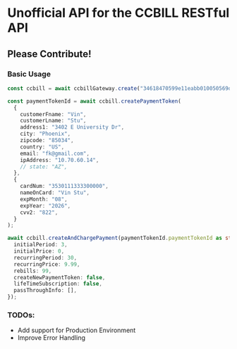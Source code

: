 # Unofficial API for the CCBILL RESTful API
## Please Contribute!
### Basic Usage
```ts
const ccbill = await ccbillGateway.create("34618470599e11eabb010050569d23bb", "JQX7mwuiaVRmBn0b9K9wfPska", "315fdb7a599c11eabb010050569d23bb", "awdDEAkcaDZZS1lC6P7muOGup", 951908, 131);

const paymentTokenId = await ccbill.createPaymentToken(
  {
    customerFname: "Vin",
    customerLname: "Stu",
    address1: "3402 E University Dr",
    city: "Phoenix",
    zipcode: "85034",
    country: "US",
    email: "fk@gmail.com",
    ipAddress: "10.70.60.14",
    // state: "AZ",
  },
  {
    cardNum: "3530111333300000",
    nameOnCard: "Vin Stu",
    expMonth: "08",
    expYear: "2026",
    cvv2: "822",
  }
);

await ccbill.createAndChargePayment(paymentTokenId.paymentTokenId as string, {
  initialPeriod: 3,
  initialPrice: 0,
  recurringPeriod: 30,
  recurringPrice: 9.99,
  rebills: 99,
  createNewPaymentToken: false,
  lifeTimeSubscription: false,
  passThroughInfo: [],
});
```

### TODOs:
- Add support for Production Environment
- Improve Error Handling
